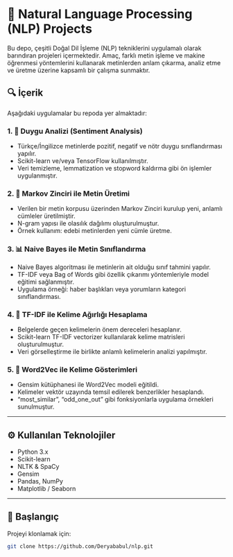 # 🧠 Natural Language Processing (NLP) Projects

Bu depo, çeşitli Doğal Dil İşleme (NLP) tekniklerini uygulamalı olarak barındıran projeleri içermektedir. Amaç, farklı metin işleme ve makine öğrenmesi yöntemlerini kullanarak metinlerden anlam çıkarma, analiz etme ve üretme üzerine kapsamlı bir çalışma sunmaktır.

## 🔍 İçerik

Aşağıdaki uygulamalar bu repoda yer almaktadır:

### 1. 💬 Duygu Analizi (Sentiment Analysis)
- Türkçe/İngilizce metinlerde pozitif, negatif ve nötr duygu sınıflandırması yapılır.
- Scikit-learn ve/veya TensorFlow kullanılmıştır.
- Veri temizleme, lemmatization ve stopword kaldırma gibi ön işlemler uygulanmıştır.

### 2. 🔁 Markov Zinciri ile Metin Üretimi
- Verilen bir metin korpusu üzerinden Markov Zinciri kurulup yeni, anlamlı cümleler üretilmiştir.
- N-gram yapısı ile olasılık dağılımı oluşturulmuştur.
- Örnek kullanım: edebi metinlerden yeni cümle üretme.

### 3. 📊 Naive Bayes ile Metin Sınıflandırma
- Naive Bayes algoritması ile metinlerin ait olduğu sınıf tahmini yapılır.
- TF-IDF veya Bag of Words gibi özellik çıkarımı yöntemleriyle model eğitimi sağlanmıştır.
- Uygulama örneği: haber başlıkları veya yorumların kategori sınıflandırması.

### 4. 🧮 TF-IDF ile Kelime Ağırlığı Hesaplama
- Belgelerde geçen kelimelerin önem dereceleri hesaplanır.
- Scikit-learn TF-IDF vectorizer kullanılarak kelime matrisleri oluşturulmuştur.
- Veri görselleştirme ile birlikte anlamlı kelimelerin analizi yapılmıştır.

### 5. 🧠 Word2Vec ile Kelime Gösterimleri
- Gensim kütüphanesi ile Word2Vec modeli eğitildi.
- Kelimeler vektör uzayında temsil edilerek benzerlikler hesaplandı.
- “most_similar”, “odd_one_out” gibi fonksiyonlarla uygulama örnekleri sunulmuştur.

---

## ⚙️ Kullanılan Teknolojiler

- Python 3.x  
- Scikit-learn  
- NLTK & SpaCy  
- Gensim  
- Pandas, NumPy  
- Matplotlib / Seaborn  

---

## 🚀 Başlangıç

Projeyi klonlamak için:

```bash
git clone https://github.com/Deryababul/nlp.git
